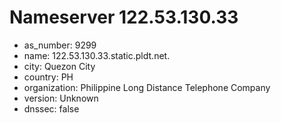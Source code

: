 # Nameserver 122.53.130.33

* as_number: 9299
* name: 122.53.130.33.static.pldt.net.
* city: Quezon City
* country: PH
* organization: Philippine Long Distance Telephone Company
* version: Unknown
* dnssec: false
